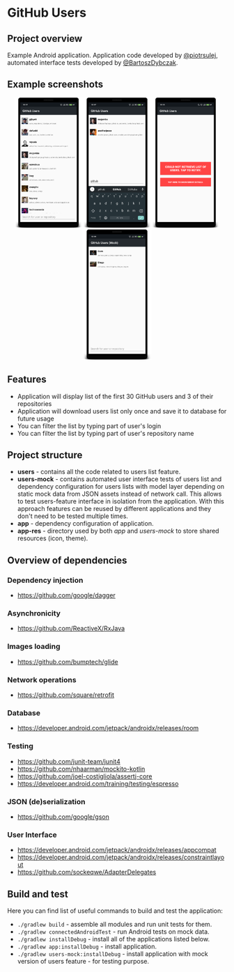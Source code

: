 # GitHub Users

## Project overview
Example Android application. Application code developed by [@piotrsulej](https://github.com/piotrsulej), automated interface tests developed by [@BartoszDybczak](https://github.com/BartoszDybczak).

## Example screenshots
<p align=center>
<img src="users.png" height="300" /><img src="search.png" height="300" /><img src="error.png" height="300" /><img src="mock.png" height="300" />
</p>

## Features
* Application will display list of the first 30 GitHub users and 3 of their repositories
* Application will download users list only once and save it to database for future usage
* You can filter the list by typing part of user's login
* You can filter the list by typing part of user's repository name

## Project structure
* **users** - contains all the code related to users list feature.
* **users-mock** - contains automated user interface tests of users list and dependency configuration for users lists with model layer depending on static mock data from JSON assets instead of network call. This allows to test users-feature interface in isolation from the application. With this approach features can be reused by different applications and they don't need to be tested multiple times.  
* **app** - dependency configuration of application.
* **app-res** - directory used by both *app* and *users-mock* to store shared resources (icon, theme).

## Overview of dependencies
### Dependency injection
* https://github.com/google/dagger
### Asynchronicity
* https://github.com/ReactiveX/RxJava
### Images loading
* https://github.com/bumptech/glide
### Network operations
* https://github.com/square/retrofit
### Database
* https://developer.android.com/jetpack/androidx/releases/room
### Testing
* https://github.com/junit-team/junit4
* https://github.com/nhaarman/mockito-kotlin
* https://github.com/joel-costigliola/assertj-core
* https://developer.android.com/training/testing/espresso
### JSON (de)serialization
* https://github.com/google/gson
### User Interface
* https://developer.android.com/jetpack/androidx/releases/appcompat
* https://developer.android.com/jetpack/androidx/releases/constraintlayout
* https://github.com/sockeqwe/AdapterDelegates

## Build and test

Here you can find list of useful commands to build and test the application:
* `./gradlew build` - assemble all modules and run unit tests for them.
* `./gradlew connectedAndroidTest` - run Android tests on mock data.
* `./gradlew installDebug` - install all of the applications listed below.
* `./gradlew app:installDebug` - install application.
* `./gradlew users-mock:installDebug` - install application with mock version of users feature - for testing purpose.
